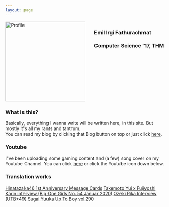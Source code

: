 ```yaml
---
layout: page
---
```

<img src="{{ site.baseurl }}/images/profile.jpg" alt="Profile" style="height: 250px; float: left; margin-right: 2em;"/>

<div style="float: left">

<h3>Emil Irgi Fathurachmat</h3>
<h3>Computer Science '17, THM</h3>
<br>
</div>

<div style="clear: both"></div>

### What is this?
Basically, everything I wanna write will be written here, in this site. But mostly it's all my rants and tantrum.  
You can read my blog by clicking that Blog button on top or just click <a href="/blog">here</a>.   

### Youtube
I"ve been uploading some gaming content and (a few) song cover on my Youtube Channel. You can click <a href="https://www.youtube.com/channel/UC3klpZapLJvHE-0Qz-X5YtA">here</a> or click the Youtube icon down below.

### Translation works
<a href="/MessageCard">Hinatazaka46 1st Anniversary Message Cards</a>
<a href="https://wetriedsubbing.blogspot.com/2019/12/takemoto-yui-x-fujiyoshi-karin.html">Takemoto Yui x Fujiyoshi Karin interview (Big One Girls No. 54 Januar 2020)</a>
<a href="https://wetriedsubbing.blogspot.com/2019/12/ozeki-rika-interview-utb49.html">Ozeki Rika Interview (UTB+49)</a>
<a href="https://wetriedsubbing.blogspot.com/2020/05/sugai-yuuka-up-to-boy-vol-290.html">Sugai Yuuka Up To Boy vol.290</a>
